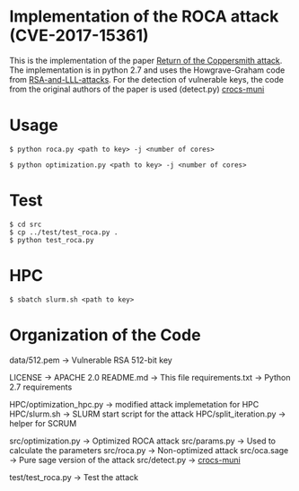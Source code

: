 # Implementation of the ROCA attack (CVE-2017-15361)
This is the implementation of the paper [Return of the Coppersmith attack](https://roca.crocs.fi.muni.cz/).
The implementation is in python 2.7 and uses the Howgrave-Graham code from [RSA-and-LLL-attacks](https://github.com/mimoo/RSA-and-LLL-attacks).
For the detection of vulnerable keys, the code from the original authors of the paper is used (detect.py) [crocs-muni](https://github.com/crocs-muni/roca)

# Usage
```
$ python roca.py <path to key> -j <number of cores>
```
```
$ python optimization.py <path to key> -j <number of cores>
```
# Test
```
$ cd src
$ cp ../test/test_roca.py .
$ python test_roca.py
```

# HPC
```
$ sbatch slurm.sh <path to key>
```

# Organization of the Code
data/512.pem                 -> Vulnerable RSA 512-bit key

LICENSE                     -> APACHE 2.0
README.md                   -> This file
requirements.txt            -> Python 2.7 requirements

HPC/optimization_hpc.py -> modified attack implemetation for HPC
HPC/slurm.sh            -> SLURM start script for the attack
HPC/split_iteration.py  -> helper for SCRUM

src/optimization.py         -> Optimized ROCA attack
src/params.py               -> Used to calculate the parameters
src/roca.py                 -> Non-optimized attack
src/oca.sage               -> Pure sage version of the attack
src/detect.py               -> [crocs-muni](https://github.com/crocs-muni/roca)

test/test_roca.py            -> Test the attack
